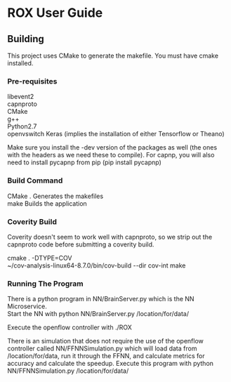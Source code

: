 ROX User Guide
==============

Building
--------
This project uses CMake to generate the makefile.  You must have cmake installed.

### Pre-requisites
libevent2  
capnproto  
CMake  
g++  
Python2.7  
openvswitch
Keras (implies the installation of either Tensorflow or Theano)

Make sure you install the -dev version of the packages as well (the ones with the headers
as we need these to compile).  For capnp, you will also need to install pycapnp
from pip (pip install pycapnp)

### Build Command
CMake .                  Generates the makefiles  
make                     Builds the application  

### Coverity Build
Coverity doesn't seem to work well with capnproto, so we strip out
the capnproto code before submitting a coverity build.

cmake . -DTYPE=COV  
~/cov-analysis-linux64-8.7.0/bin/cov-build --dir cov-int make

### Running The Program
There is a python program in NN/BrainServer.py which is the NN Microservice.  
Start the NN with python NN/BrainServer.py /location/for/data/

Execute the openflow controller with ./ROX

There is an simulation that does not require the use of the openflow controller
called NN/FFNNSimulation.py which will load data from /location/for/data, run
it through the FFNN, and calculate metrics for accuracy and calculate the
speedup.  Execute this program with python NN/FFNNSimulation.py /location/for/data/


